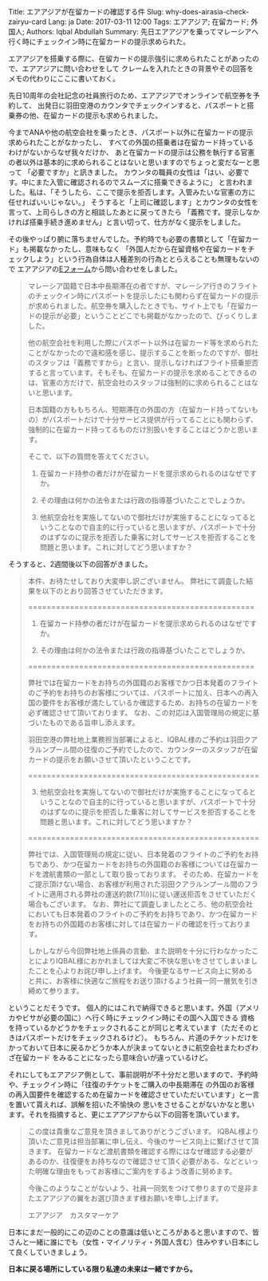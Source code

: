 Title: エアアジアが在留カードの確認する件
Slug: why-does-airasia-check-zairyu-card
Lang: ja
Date: 2017-03-11 12:00
Tags: エアアジア; 在留カード; 外国人;
Authors: Iqbal Abdullah
Summary: 先日エアアジアを乗ってマレーシアへ行く時にチェックイン時に在留カードの提示求められた。

エアアジアを搭乗する際に、在留カードの提示強引に求められたことがあったので、エアアジアに問い合わせをして
クレームを入れたときの背景やその回答をメモの代わりにここに書いておく。

先日10周年の会社記念の社員旅行のため、エアアジアでオンラインで航空券を予約して、
出発日に羽田空港のカウンタでチェックインすると、パスポートと搭乗券の他、在留カードの提示も求められました。

今までANAや他の航空会社を乗ったとき、パスポート以外に在留カードの提示求められたことがなかったし、
すべての外国の搭乗者は在留カード持っているわけがないからなぜ我々だけか、
あと在留カードの提示は公務を執行する官憲の者以外は基本的に求められることはないと思いますのでちょっと変だなーと思って
「必要ですか」と訊きました。
カウンタの職員の女性は「はい、必要です。中にまた入管に確認されるのでスムーズに搭乗できるように」
と言われました。私は、「そうしたら、ここで提示を拒否します。入管みたいな官憲の方に任せればいいじゃない。」
そうすると「上司に確認します」とカウンタの女性を言って、上司らしきの方と相談したあとに戻ってきたら
「義務です。提示しなかければ搭乗手続き進めません」と言い切って、仕方がなく提示をしました。

その後やっぱり腑に落ちませんでした。予約時でも必要の書類として「在留カード」も掲載なかったし、意味もなく
「外国人だから在留資格や在留カードをチェックしよう」という行為自体は人種差別の行為ととらえることも無理もないので
エアアジアの[Eフォーム](https://eform.airasia.com/)から問い合わせをしました。

> マレーシア国籍で日本中長期滞在の者ですが、マレーシア行きのフライトのチェックイン時にパスポートを提示したにも関わらず在留カードの提示が求められました。航空券を購入したときでも、サイト上でも「在留カードの提示が必要」ということどこでも掲載がなかったので、びっくりしました。
>
> 他の航空会社を利用した際にパスポート以外は在留カード等を求められたことがなかったので違和感を感じ、提示することを断ったのですが、御社のスタッフは「義務ですから」と言い、提示しなければフライト搭乗拒否すると言っています。そもそも、在留カードの提示を求めることできるのは、官憲の方だけで、航空会社のスタッフは強制的に求められることはないと思います。
>
> 日本国籍の方ももちろん、短期滞在の外国の方（在留カード持ってないもの）がパスポートだけで十分サービス提供が行ってることにも関わらず、強制的に在留カード持ってるものだけ別扱いをすることはどうかと思います。
> 
> そこで、以下の質問を答えてください。
>
> 1) 在留カード持参の者だけが在留カードを提示求められるのはなぜですか。
>
> 2) その理由は何かの法令または行政の指導基づいたことでしょうか。
>
> 3) 他航空会社を実施してないので御社だけが実施することになってるということなので自主的に行っていると思いますが、パスポートで十分のはずなのに提示を拒否した乗客に対してサービスを拒否することを問題と思います。これに対してどう思いますか？
>

そうすると、2週間後以下の回答がきました。

> 本件、お待たせしており大変申し訳ございません。
> 弊社にて調査した結果を以下のとおり回答させていただきます。
>
> =================================================
>
> 1) 在留カード持参の者だけが在留カードを提示求められるのはなぜですか。
>
> 2) その理由は何かの法令または行政の指導基づいたことでしょうか。
>
> =================================================
> 
> 弊社では在留カードをお持ちの外国籍のお客様でかつ日本発着のフライトのご予約をお持ちのお客様については、パスポートに加え、日本への再入国の要件をお客様が満たしているか確認するため、お持ちの在留カードを必ず確認させて頂いております。
> なお、この対応は入国管理局の規定に基づいたものである旨申し添えます。
>
> 羽田空港の弊社地上業務担当部署によると、IQBAL様のご予約は羽田クアラルンプール間の往復のご予約でしたので、カウンターのスタッフが在留カードの提示をお願いさせて頂いたということです。
>
> ==================================================
>
> 3) 他航空会社を実施してないので御社だけが実施することになってるということなので自主的に行っていると思いますが、パスポートで十分のはずなのに提示を拒否した乗客に対してサービスを拒否することを問題と思います。これに対してどう思いますか？
>
> ==================================================
>  
> 弊社では、入国管理局の規定に従い、日本発着のフライトのご予約をお持ちであり、かつ在留カードをお持ちの外国籍のお客様については在留カードを渡航書類の一部として取り扱っております。
> そのため、在留カードをご提示頂けない場合、お客様が利用された羽田クアラルンプール間のフライトに適用される弊社の運送約款(7.1(i))に従い運送拒否をさせていただく場合もございます。
> なお、弊社にて調査しましたところ、他の航空会社においても日本発着のフライトのご予約をお持ちであり、かつ在留カードをお持ちの外国籍のお客様に対しては在留カードの確認を行っております。
>
> しかしながら今回弊社地上係員の言動、また説明を十分に行わなかったことによりIQBAL様におかれましては大変ご不快な思いをさせてしまいましたことを心よりお詫び申し上げます。
> 今後更なるサービス向上に努めると共に、お客様に快適なご旅程をお送り頂けるよう社員一同一層気を引き締めて参ります。

ということだそうです。
個人的にはこれで納得できると思います。外国（アメリカやビサが必要の国に）へ行く時にチェックイン時にその国へ入国できる
資格を持っているかどうかをチェックされることが同じと考えています（ただそのときはパスポートだけをチェックされるけど）。
もちろん、片道のチケットだけをかっておいて日本に戻るかどうか本人が決まってないときに航空会社またわざわざ在留カード
をみることになったら意味合いが違っているけど。

それにしてもエアアジア側として、事前説明が不十分だと思いますので、予約時や、チェックイン時に「往復のチケットをご購入の中長期滞在
の外国のお客様の再入国要件を確認するため在留カードを確認させていただいています」と一言を置いて貰えれば、誤解を招いた不愉快の
思いをさせることがないかなと思います。それを指摘すると、更にエアアジアから以下の回答を頂いています。

> この度は貴重なご意見を頂きましてありがとうございます。
> IQBAL様より頂いたご意見は担当部署に申し伝え、今後のサービス向上に繋げさせて頂きます。
> 在留カードなど渡航書類を確認する際にはなぜ確認する必要があるのか、往復便をお持ちなので確認させて頂く必要がある、などといった明確な理由をもってお客様にご案内をするよう改善に努めます。
> 
> 今後このようなことがないよう、社員一同気をつけて参りますので是非またエアアジアの翼をお選び頂きます様お願いを申し上げます。
>
> エアアジア　カスタマーケア

日本にまだ一般的にこの辺のことの意識は低いところがあると思いますので、皆さんと一緒に誰にでも（女性・マイノリティ・外国人含む）住みやすい日本にして良くしていきましょう。

**日本に戻る場所にしている限り私達の未来は一緒ですから。**

